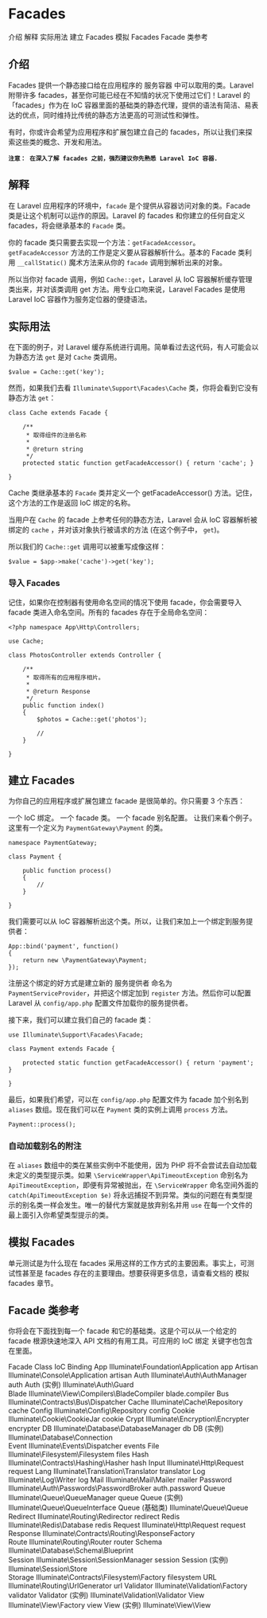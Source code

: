 # Facades

介绍
解释
实际用法
建立 Facades
模拟 Facades
Facade 类参考

## 介绍

Facades 提供一个静态接口给在应用程序的 服务容器 中可以取用的类。Laravel 附带许多 facades，甚至你可能已经在不知情的状况下使用过它们！Laravel 的「facades」作为在 IoC 容器里面的基础类的静态代理，提供的语法有简洁、易表达的优点，同时维持比传统的静态方法更高的可测试性和弹性。

有时，你或许会希望为应用程序和扩展包建立自己的 facades，所以让我们来探索这些类的概念、开发和用法。

**`注意： 在深入了解 facades 之前，强烈建议你先熟悉 Laravel IoC 容器.`**

## 解释

在 Laravel 应用程序的环境中，`facade` 是个提供从容器访问对象的类。Facade 类是让这个机制可以运作的原因。Laravel 的 facades 和你建立的任何自定义 facades，将会继承基本的 `Facade` 类。

你的 facade 类只需要去实现一个方法：`getFacadeAccessor`。`getFacadeAccessor` 方法的工作是定义要从容器解析什么。基本的 Facade 类利用 `__callStatic()` 魔术方法来从你的 `facade` 调用到解析出来的对象。

所以当你对 facade 调用，例如 `Cache::get`，Laravel 从 IoC 容器解析缓存管理类出来，并对该类调用 get 方法。用专业口吻来说，Laravel Facades 是使用 Laravel IoC 容器作为服务定位器的便捷语法。


## 实际用法

在下面的例子，对 Laravel 缓存系统进行调用。简单看过去这代码，有人可能会以为静态方法 `get` 是对 `Cache` 类调用。

```
$value = Cache::get('key');
```
然而，如果我们去看 `Illuminate\Support\Facades\Cache` 类，你将会看到它没有静态方法 `get`：

```
class Cache extends Facade {

    /**
     * 取得组件的注册名称
     *
     * @return string
     */
    protected static function getFacadeAccessor() { return 'cache'; }

}
```

Cache 类继承基本的 `Facade` 类并定义一个 getFacadeAccessor() 方法。记住，这个方法的工作是返回 IoC 绑定的名称。

当用户在 `Cache` 的 facade 上参考任何的静态方法，Laravel 会从 IoC 容器解析被绑定的 `cache` ，并对该对象执行被请求的方法 (在这个例子中， `get`)。

所以我们的 `Cache::get` 调用可以被重写成像这样：

```
$value = $app->make('cache')->get('key');
```

### 导入 Facades

记住，如果你在控制器有使用命名空间的情况下使用 facade，你会需要导入 facade 类进入命名空间。所有的 facades 存在于全局命名空间：

```
<?php namespace App\Http\Controllers;

use Cache;

class PhotosController extends Controller {

    /**
     * 取得所有的应用程序相片。
     *
     * @return Response
     */
    public function index()
    {
        $photos = Cache::get('photos');

        //
    }

}
```

## 建立 Facades

为你自己的应用程序或扩展包建立 facade 是很简单的。你只需要 3 个东西：

一个 IoC 绑定。
一个 facade 类。
一个 facade 别名配置。
让我们来看个例子。这里有一个定义为 `PaymentGateway\Payment` 的类。

```
namespace PaymentGateway;

class Payment {

    public function process()
    {
        //
    }

}
```
我们需要可以从 IoC 容器解析出这个类。所以，让我们来加上一个绑定到服务提供者：

```
App::bind('payment', function()
{
    return new \PaymentGateway\Payment;
});
```
注册这个绑定的好方式是建立新的 服务提供者 命名为 `PaymentServiceProvider`，并把这个绑定加到 `register` 方法。然后你可以配置 Laravel 从 `config/app.php` 配置文件加载你的服务提供者。

接下来，我们可以建立我们自己的 facade 类：

```
use Illuminate\Support\Facades\Facade;

class Payment extends Facade {

    protected static function getFacadeAccessor() { return 'payment'; }

}
```

最后，如果我们希望，可以在 `config/app.php` 配置文件为 facade 加个别名到 `aliases` 数组。现在我们可以在 `Payment` 类的实例上调用 `process` 方法。

```
Payment::process();
```
### 自动加载别名的附注

在 `aliases` 数组中的类在某些实例中不能使用，因为 PHP 将不会尝试去自动加载未定义的类型提示类。如果 `\ServiceWrapper\ApiTimeoutException` 命别名为 `ApiTimeoutException`，即便有异常被抛出，在 `\ServiceWrapper` 命名空间外面的 `catch(ApiTimeoutException $e)` 将永远捕捉不到异常。类似的问题在有类型提示的别名类一样会发生。唯一的替代方案就是放弃别名并用 `use` 在每一个文件的最上面引入你希望类型提示的类。


## 模拟 Facades

单元测试是为什么现在 facades 采用这样的工作方式的主要因素。事实上，可测试性甚至是 facades 存在的主要理由。想要获得更多信息，请查看文档的 模拟 facades 章节。


## Facade 类参考

你将会在下面找到每一个 facade 和它的基础类。这是个可以从一个给定的 facade 根源快速地深入 API 文档的有用工具。可应用的 IoC 绑定 关键字也包含在里面。

Facade	Class	IoC Binding
App	Illuminate\Foundation\Application	app
Artisan	Illuminate\Console\Application	artisan
Auth	Illuminate\Auth\AuthManager	auth
Auth (实例)	Illuminate\Auth\Guard	
Blade	Illuminate\View\Compilers\BladeCompiler	blade.compiler
Bus	Illuminate\Contracts\Bus\Dispatcher	
Cache	Illuminate\Cache\Repository	cache
Config	Illuminate\Config\Repository	config
Cookie	Illuminate\Cookie\CookieJar	cookie
Crypt	Illuminate\Encryption\Encrypter	encrypter
DB	Illuminate\Database\DatabaseManager	db
DB (实例)	Illuminate\Database\Connection	
Event	Illuminate\Events\Dispatcher	events
File	Illuminate\Filesystem\Filesystem	files
Hash	Illuminate\Contracts\Hashing\Hasher	hash
Input	Illuminate\Http\Request	request
Lang	Illuminate\Translation\Translator	translator
Log	Illuminate\Log\Writer	log
Mail	Illuminate\Mail\Mailer	mailer
Password	Illuminate\Auth\Passwords\PasswordBroker	auth.password
Queue	Illuminate\Queue\QueueManager	queue
Queue (实例)	Illuminate\Queue\QueueInterface	
Queue (基础类)	Illuminate\Queue\Queue	
Redirect	Illuminate\Routing\Redirector	redirect
Redis	Illuminate\Redis\Database	redis
Request	Illuminate\Http\Request	request
Response	Illuminate\Contracts\Routing\ResponseFactory	
Route	Illuminate\Routing\Router	router
Schema	Illuminate\Database\Schema\Blueprint	
Session	Illuminate\Session\SessionManager	session
Session (实例)	Illuminate\Session\Store	
Storage	Illuminate\Contracts\Filesystem\Factory	filesystem
URL	Illuminate\Routing\UrlGenerator	url
Validator	Illuminate\Validation\Factory	validator
Validator (实例)	Illuminate\Validation\Validator	
View	Illuminate\View\Factory	view
View (实例)	Illuminate\View\View	
